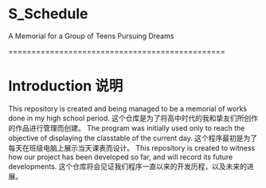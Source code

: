 # S_Schedule
A Memorial for a Group of Teens Pursuing Dreams


===============================================
# Introduction 说明
This repository is created and being managed to be a memorial of works done in my high school period.
这个仓库是为了将高中时代的我和挚友们所创作的作品进行管理而创建。
The program was initially used only to reach the objective of displaying the classtable of the current day.
这个程序最初是为了每天在班级电脑上展示当天课表而设计。
This repository is created to witness how our project has been developed so far, and will record its future developments.
这个仓库将会见证我们程序一直以来的开发历程，以及未来的进展。
